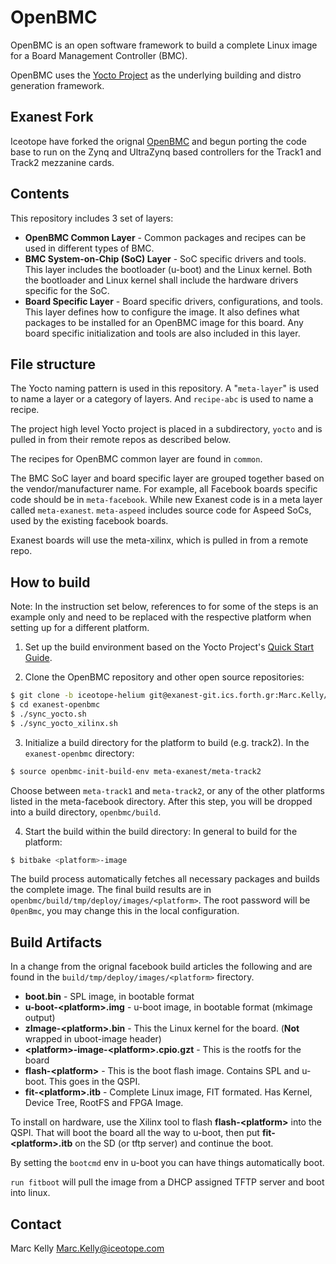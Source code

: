 # OpenBMC

OpenBMC is an open software framework to build a complete Linux image for a Board Management Controller (BMC).

OpenBMC uses the [Yocto Project](https://www.yoctoproject.org) as the underlying building and distro generation framework.

## Exanest Fork

Iceotope have forked the orignal [OpenBMC](https://github.com/facebook/openbmc) and begun porting the code base
to run on the Zynq and UltraZynq based controllers for the Track1 and Track2 mezzanine cards.
## Contents

This repository includes 3 set of layers:

* **OpenBMC Common Layer** - Common packages and recipes can be used in different types of BMC.
* **BMC System-on-Chip (SoC) Layer** - SoC specific drivers and tools. This layer includes the bootloader (u-boot) and the Linux kernel. Both the bootloader and Linux kernel shall include the hardware drivers specific for the SoC.
* **Board Specific Layer** - Board specific drivers, configurations, and tools. This layer defines how to configure the image. It also defines what packages to be installed for an OpenBMC image for this board. Any board specific initialization and tools are also included in this layer.

## File structure

The Yocto naming pattern is used in this repository. A "`meta-layer`" is used to name a layer or a
category of layers. And `recipe-abc` is used to name a recipe. 

The project high level Yocto project is placed in a subdirectory, `yocto` and is pulled in from
their remote repos as described below.

The recipes for OpenBMC common layer are found in `common`.

The BMC SoC layer and board specific layer are grouped together based on the vendor/manufacturer name.
For example, all Facebook boards specific code should be in `meta-facebook`. While new Exanest code
is in a meta layer called `meta-exanest`. `meta-aspeed` includes source code for Aspeed SoCs, used by the
existing facebook boards.

Exanest boards will use the meta-xilinx, which is pulled in from a remote repo.

## How to build

Note: In the instruction set below, references to <platform> for some of the steps is an example only and need to be replaced with the respective platform when setting up for a different platform.

1. Set up the build environment based on the Yocto Project's [Quick Start Guide](http://www.yoctoproject.org/docs/current/yocto-project-qs/yocto-project-qs.html).

2. Clone the OpenBMC repository and other open source repositories:
 ```bash
 $ git clone -b iceotope-helium git@exanest-git.ics.forth.gr:Marc.Kelly/exanest-openbmc.git
 $ cd exanest-openbmc
 $ ./sync_yocto.sh
 $ ./sync_yocto_xilinx.sh
 ```

3. Initialize a build directory for the platform to build (e.g. track2). In the `exanest-openbmc` directory:
 ```bash
 $ source openbmc-init-build-env meta-exanest/meta-track2
 ```
 Choose between `meta-track1` and `meta-track2`, or any of the other platforms listed in the meta-facebook directory.
 After this step, you will be dropped into a build directory, `openbmc/build`.

4. Start the build within the build directory:
 In general to build for the platform:
 ```bash
 $ bitbake <platform>-image
 ```
 The build process automatically fetches all necessary packages and builds the complete image. The final build results are in `openbmc/build/tmp/deploy/images/<platform>`. The root password will be `0penBmc`, you may change this in the local configuration.

## Build Artifacts

In a change from the orignal facebook build articles the following and are found
in the `build/tmp/deploy/images/<platform>` firectory. 

* **boot.bin** - SPL image, in bootable format
* **u-boot-<platform\>.img** - u-boot image, in bootable format (mkimage output)
* **zImage-<platform\>.bin** - This the Linux kernel for the board. (__Not__ wrapped in uboot-image header)
* **<platform\>-image-<platform\>.cpio.gzt** - This is the rootfs for the board
* **flash-<platform\>** - This is the boot flash image. Contains SPL and u-boot. This goes in the QSPI.
* **fit-<platform\>.itb** -  Complete Linux image, FIT formated. Has Kernel, Device Tree, RootFS and FPGA Image.


To install on hardware, use the Xilinx tool to flash **flash-<platform\>** into the QSPI. That will
boot the board all the way to u-boot, then put **fit-<platform\>.itb** on the SD (or tftp server) and
continue the boot.

By setting the `bootcmd` env in u-boot you can have things automatically boot.

`run fitboot` will pull the image from a DHCP assigned TFTP server and boot into linux.

## Contact

Marc Kelly <Marc.Kelly@iceotope.com>
